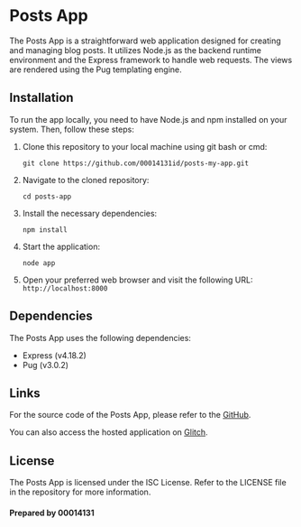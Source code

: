 # Posts App

The Posts App is a straightforward web application designed for creating and managing blog posts. It utilizes Node.js as the backend runtime environment and the Express framework to handle web requests. The views are rendered using the Pug templating engine.

## Installation
To run the app locally, you need to have Node.js and npm installed on your system. Then, follow these steps:

1. Clone this repository to your local machine using git bash or cmd:

   ``git clone https://github.com/00014131id/posts-my-app.git``
1. Navigate to the cloned repository: 

   ``cd posts-app``
1. Install the necessary dependencies:

     ``npm install``
1. Start the application:

    ``node app``
1. Open your preferred web browser and visit the following URL:
    ``http://localhost:8000``

## Dependencies
The Posts App uses the following dependencies:
* Express (v4.18.2)
* Pug (v3.0.2)

## Links

For the source code of the Posts App, please refer to the [GitHub](https://github.com/00014131id/posts-my-app).

You can also access the hosted application on [Glitch](https://chrome-statuesque-thief.glitch.me/).

## License
The Posts App is licensed under the ISC License. Refer to the LICENSE file in the repository for more information.
#### Prepared by 00014131
